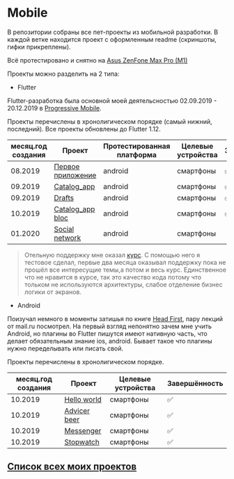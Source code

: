 # Mobile
В репозитории собраны все пет-проекты из мобильной разработки. В каждой ветке находится проект с оформленным readme (скриншоты, гифки прикреплены). 

Всё протестировано и снятно на [Asus ZenFone Max Pro (M1)][MyPhoneRef]

Проекты можно разделить на 2 типа:
- Flutter

Flutter-разработка была основной моей деятельсностью 02.09.2019 - 20.12.2019 в [Progressive Mobile][Pmobi]. 
  
Проекты перечислены в хронолигическом порядке (самый нижний, последний). Все проекты обновлены до Flutter 1.12.

|месяц.год создания| Проект                          | Протестированная платформа| Целевые устройства |Завершённость     |
|------------------| ------------------------------- | -------------------- | ------------------ |------------------|
|08.2019           | [Первое приложение][FirstApp]   | android              | смартфоны         |:white_check_mark:|
|09.2019           | [Catalog_app][OldCatalog]       | android              | смартфоны         |:white_check_mark:|
|09.2019           | [Drafts][Drafts]                | android              | смартфоны         |:white_check_mark:|
|10.2019           | [Catalog_app bloc][BlocCatalog] | android              | смартфоны         |:white_check_mark:|
|01.2020           | [Social network][SocialNetwork] | android              | смартфоны         ||

>   Отельную поддержку мне оказал [курс][UdemyAcademiamind]. С помощью него я тестовое сделал, первые
>    два месяца оказывал поддержку пока не прошёл все интересущие темы,а потом и весь курс. Единственное что
>   не нравится в курсе, так это качество кода потому что тольком не используются архитектуры, слабое отделение бизнес логики от экранов.
 
- Android

 Поизучал немного в моменты затишья по книге [Head First](https://www.ozon.ru/context/detail/id/135330880/), пару лекций от mail.ru посмотрел. На первый взгляд непонятно зачем
 мне учить Android, но плагины во Flutter пишутся имеют нативную часть, что делает обязательным
 знание ios, android. Бывает такое что плагины нужно переделывать или писать свой.  
 
 Проекты перечислены в хронолигическом порядке.
  
|месяц.год создания| Проект                          | Целевые устройства |Завершённость     |
|------------------| ------------------------------- | ------------------ |------------------|
|10.2019           | [Hello world][HelloWorld]       | смартфоны         |:white_check_mark:|
|10.2019           | [Advicer beer][AdvicerBeer]     | смартфоны         |:white_check_mark:|
|10.2019           | [Messenger][Messanger]          | смартфоны         |:white_check_mark:|
|10.2019           | [Stopwatch][Stopwatch]          | смартфоны         |:white_check_mark:|

                                                                                                                                                                                                     
## [Список всех моих проектов][ListAllMyProject]

 [Pmobi]:<https://pmobi.ru/>
 
[FirstApp]:<https://github.com/iebrosalin/mobile/tree/flutter/first_app_flutter>
[OldCatalog]:<https://github.com/iebrosalin/mobile/tree/flutter/catalog_app/old>
[BlocCatalog]:<https://github.com/iebrosalin/mobile/tree/flutter/catalog_app/bloc>
[BlocCatalog]:<https://github.com/iebrosalin/mobile/tree/flutter/catalog_app/bloc>
[Drafts]:<https://github.com/iebrosalin/mobile/tree/flutter/drafrs_flutter>
[SocialNetwork]:<https://github.com/iebrosalin/mobile/tree/flutter/social_network>
[UdemyAcademiamind]:<https://www.udemy.com/course/learn-flutter-dart-to-build-ios-android-apps/>

[HelloWorld]:<https://github.com/iebrosalin/mobile/tree/android/hello_world>
[AdvicerBeer]:<https://github.com/iebrosalin/mobile/tree/android/advicer_beer>
[Messanger]:<https://github.com/iebrosalin/mobile/tree/android/messanger>
[Stopwatch]:<https://github.com/iebrosalin/mobile/tree/android/stopwatch>

[AndroidIcon]:<https://github.com/iebrosalin/mobile/blob/master/readme/master/icons/android.png>
[MyPhoneRef]:<https://www.asus.com/ru/Phone/ZenFone-Max-Pro-ZB602KL/Tech-Specs/>
[ListAllMyProject]:<https://github.com/iebrosalin/all_public_projects>
